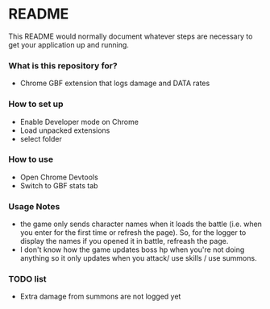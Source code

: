 # README #

This README would normally document whatever steps are necessary to get your application up and running.

### What is this repository for? ###

* Chrome GBF extension that logs damage and DATA rates

### How to set up ###

* Enable Developer mode on Chrome
* Load unpacked extensions
* select folder

### How to use ###

* Open Chrome Devtools
* Switch to GBF stats tab

### Usage Notes ###

* the game only sends character names when it loads the battle (i.e. when you enter for the first time or refresh the page). So, for the logger to display the names if you opened it in battle, refreash the page.
* I don't know how the game updates boss hp when you're not doing anything so it only updates when you attack/ use skills / use summons.

### TODO list ###

* Extra damage from summons are not logged yet